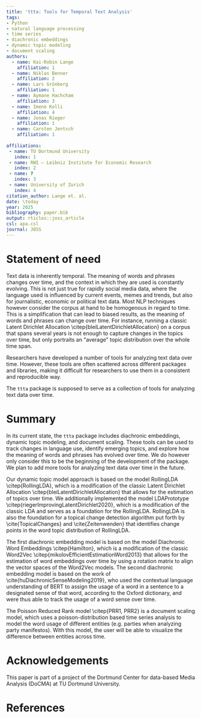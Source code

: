 ```yaml
---
title: 'ttta: Tools for Temporal Text Analysis'
tags:
- Python
- natural language processing
- time series
- diachronic embeddings
- dynamic topic modeling
- document scaling
authors:
  - name: Kai-Robin Lange
    affiliation: 1
  - name: Niklas Benner
    affiliation: 2
  - name: Lars Grönberg
    affiliation: 1
  - name: Aymane Hachcham
    affiliation: 3
  - name: Imene Kolli
    affiliation: 4
  - name: Jonas Rieger
    affiliation: 1
  - name: Carsten Jentsch
    affiliation: 1
    
affiliations:
 - name: TU Dortmund University
   index: 1
 - name: RWI – Leibniz Institute for Economic Research
   index: 2
 - name: ?
   index: 3
 - name: University of Zurich
   index: 4
citation_author: Lange et. al.
date: \today
year: 2025
bibliography: paper.bib
output: rticles::joss_article
csl: apa.csl
journal: JOSS
---
```


# Statement of need 
Text data is inherently temporal. The meaning of words and phrases changes over time, and the context in which they are used is constantly evolving. This is not just true for rapidly social media data, where the language used is influenced by current events, memes and trends, but also for journalistic, economic or political text data. Most NLP techniques however consider the corpus at hand to be homogenous in regard to time. This is a simplification that can lead to biased results, as the meaning of words and phrases can change over time. For instance, running a classic Latent Dirichlet Allocation \citep{bleiLatentDirichletAllocation} on a corpus that spans several years is not enough to capture changes in the topics over time, but only portraits an "average" topic distribution over the whole time span.

Researchers have developed a number of tools for analyzing text data over time. However, these tools are often scattered across different packages and libraries, making it difficult for researchers to use them in a consistent and reproducible way.

The `ttta` package is supposed to serve as a collection of tools for analyzing text data over time. 
# Summary
In its current state, the `ttta` package includes diachronic embeddings, dynamic topic modeling, and document scaling. These tools can be used to track changes in language use, identify emerging topics, and explore how the meaning of words and phrases has evolved over time. We do however only consider this to be the beginning of the development of the package. We plan to add more tools for analyzing text data over time in the future.

Our dynamic topic model approach is based on the model RollingLDA \citep{RollingLDA}, which is a modification of the classic Latent Dirichlet Allocation \citep{bleiLatentDirichletAllocation} that allows for the estimation of topics over time. We additionally implemented the model LDAPrototype \citep{riegerImprovingLatentDirichlet2020}, which is a modification of the classic LDA and serves as a foundation for the RollingLDA. RollingLDA is also the foundation for a topical change detection algorithm put forth by \cite{TopicalChanges} and \cite{Zeitenwenden} that identifies change points in the word topic distribution of RollingLDA.

The first diachronic embedding model is based on the model Diachronic Word Embeddings \citep{Hamilton}, which is a modification of the classic Word2Vec \citep{mikolovEfficientEstimationWord2013} that allows for the estimation of word embeddings over time by using a rotation matrix to align the vector spaces of the Word2Vec models. The second diachronic embedding model is based on the work of \cite{huDiachronicSenseModeling2019}, who used the contextual language understanding of BERT to assign the usage of a word in a sentence to a designated sense of that word, according to the Oxford dictionary, and were thus able to track the usage of a word sense over time.

The Poisson Reduced Rank model \citep{PRR1, PRR2} is a document scaling model, which uses a poisson-distribution based time series analysis to model the word usage of different entities (e.g. parties when analyzing party manifestos). With this model, the user will be able to visualize the difference between entities across time.

# Acknowledgements
This paper is part of a project of the Dortmund Center for data-based Media Analysis (DoCMA) at TU Dortmund University.
# References
